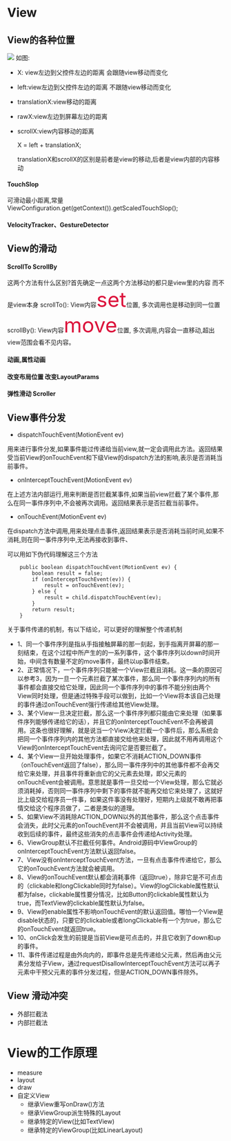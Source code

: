 # View

## View的各种位置
![](http://img.blog.csdn.net/20160808154319878?watermark/2/text/aHR0cDovL2Jsb2cuY3Nkbi5uZXQv/font/5a6L5L2T/fontsize/400/fill/I0JBQkFCMA==/dissolve/70/gravity/Center)
如图:
* X: view左边到父控件左边的距离 会跟随view移动而变化
* left:view左边到父控件左边的距离 不跟随view移动而变化
* translationX:view移动的距离
* rawX:view左边到屏幕左边的距离
* scrollX:view内容移动的距离

  X = left + translationX;

  translationX和scrollX的区别是前者是view的移动,后者是view内部的内容移动

#### TouchSlop
可滑动最小距离,常量 ViewConfiguration.get(getContext()).getScaledTouchSlop();
#### VelocityTracker、GestureDetector


## View的滑动
#### ScrollTo ScrollBy
这两个方法有什么区别?首先确定一点这两个方法移动的都只是view里的内容 而不是view本身
scrollTo():  View内容<font color=Crimson size=14>set</font>位置, 多次调用也是移动到同一位置
scrollBy():  View内容<font color=Crimson size=14>move</font>位置, 多次调用,内容会一直移动,超出view范围会看不见内容。

#### 动画,属性动画
#### 改变布局位置   改变LayoutParams
#### 弹性滑动 Scroller



## View事件分发
* dispatchTouchEvent(MotionEvent ev)

用来进行事件分发,如果事件能过传递给当前view,就一定会调用此方法。返回结果受当前View的onTouchEvent和下级View的dispatch方法的影响,表示是否消耗当前事件。
* onInterceptTouchEvent(MotionEvent ev)

在上述方法内部运行,用来判断是否拦截某事件,如果当前view拦截了某个事件,那么在同一事件序列中,不会被再次调用。返回结果表示是否拦截当前事件。
* onTouchEvent(MotionEvent ev)

在dispatch方法中调用,用来处理点击事件,返回结果表示是否消耗当前时间,如果不消耗,则在同一事件序列中,无法再接收到事件、

可以用如下伪代码理解这三个方法

        public boolean dispatchTouchEvent(MotionEvent ev) {
            boolean result = false;
            if (onInterceptTouchEvent(ev)) {
                result = onTouchEvent(ev);
            } else {
                result = child.dispatchTouchEvent(ev);
            }
            return result;
        }
关于事件传递的机制，有以下结论，可以更好的理解整个传递机制
* 1、同一个事件序列是指从手指接触屏幕的那一刻起，到手指离开屏幕的那一刻结束，在这个过程中所产生的的一系列事件，这个事件序列以down时间开始，中间含有数量不定的move事件，最终以up事件结束。
* 2、正常情况下，一个事件序列只能被一个View拦截且消耗。这一条的原因可以参考3，因为一旦一个元素拦截了某次事件，那么同一个事件序列内的所有事件都会直接交给它处理，因此同一个事件序列中的事件不能分别由两个View同时处理，但是通过特殊手段可以做到，比如一个View将本该自己处理的事件通过onTouchEvent强行传递给其他View处理。
* 3、某个View一旦决定拦截，那么这一个事件序列都只能由它来处理（如果事件序列能够传递给它的话），并且它的onInterceptTouchEvent不会再被调用。这条也很好理解，就是说当一个View决定拦截一个事件后，那么系统会把同一个事件序列内的其他方法都直接交给他来处理，因此就不用再调用这个View的onInterceptTouchEvent去询问它是否要拦截了。
* 4、某个View一旦开始处理事件，如果它不消耗ACTION_DOWN事件（onTouchEvent返回了false），那么同一事件序列中的其他事件都不会再交给它来处理，并且事件将重新由它的父元素去处理，即父元素的onTouchEvent会被调用。意思就是事件一旦交给一个View处理，那么它就必须消耗掉，否则同一事件序列中剩下的事件就不能再交给它来处理了，这就好比上级交给程序员一件事，如果这件事没有处理好，短期内上级就不敢再把事情交给这个程序员做了，二者是类似的道理。
* 5、如果View不消耗除ACTION_DOWN以外的其他事件，那么这个点击事件会消失，此时父元素的onTouchEvent并不会被调用，并且当前View可以持续收到后续的事件，最终这些消失的点击事件会传递给Activity处理。
* 6、ViewGroup默认不拦截任何事件。Android源码中ViewGroup的onInterceptTouchEvent方法默认返回false。
* 7、View没有onInterceptTouchEvent方法，一旦有点击事件传递给它，那么它的onTouchEvent方法就会被调用。
* 8、View的onTouchEvent默认都会消耗事件（返回true），除非它是不可点击的（clickable和longClickable同时为false）。View的logClickable属性默认都为false，clickable属性要分情况，比如Button的clickable属性默认为true，而TextView的clickable属性默认为false。
* 9、View的enable属性不影响onTouchEvent的默认返回值。哪怕一个View是disable状态的，只要它的clickable或者longClickable有一个为true，那么它的onTouchEvent就返回true。
* 10、onClick会发生的前提是当前View是可点击的，并且它收到了down和up的事件。
* 11、事件传递过程是由外向内的，即事件总是先传递给父元素，然后再由父元素分发给子View，通过requestDisallowInterceptTouchEvent方法可以再子元素中干预父元素的事件分发过程，但是ACTION_DOWN事件除外。


## View 滑动冲突
* 外部拦截法
* 内部拦截法

# View的工作原理
* measure
* layout
* draw
* 自定义View
    * 继承View重写onDraw()方法
    * 继承ViewGroup派生特殊的Layout
    * 继承特定的View(比如TextView)
    * 继承特定的ViewGroup(比如LinearLayout)
